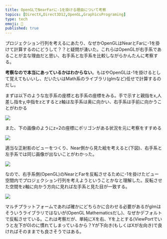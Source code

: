 ```yaml
---
title: OpenGLでNearFarに-1を掛ける理由について考察
topics: [DirectX,Direct3D12,OpenGL,GraphicsPrograming] 
type: tech
emoji: 💛
published: true
---
```

プロジェクション行列を考えるにあたり、なぜかOpenGLはNearとFarに-1を掛けて計算するのにどうして？？と疑問が湧いた。これらはOpenGLが右手系であることが主な理由だと思い、右手系と左手系を比較しながらかんたんに考察する。

**考察なので本当にあっているかはわからない**。もはやOpenGLは-1を掛けるとして覚えてもいいし、だいたいはMath系のライブラリ(glmなど)任せで計算するのだし。

まずは以下のような左手系の座標と右手系の座標をみる。手で示すと親指をx,人差し指をy,中指をzとするとz軸は左手系は奥に向かい、右手系は手前に向かうことがわかる


![](https://paper-attachments.dropbox.com/s_1D648833A81BD77D79B4667F4E0A68B2914DF024B2BF376EB6D623ED9572BA61_1585060701316_opengl_01.jpg)


また、下の画像のようにz=2の座標にポリゴンがある状況を元に考察をすすめる


![](https://paper-attachments.dropbox.com/s_1D648833A81BD77D79B4667F4E0A68B2914DF024B2BF376EB6D623ED9572BA61_1585060709997_opengl_02.jpg)


適当な正射影のビューをつくり、Near側から見た絵を考えると(下図)、右手系と左手系では同じ画像が出ないことがわかった。


![](https://paper-attachments.dropbox.com/s_1D648833A81BD77D79B4667F4E0A68B2914DF024B2BF376EB6D623ED9572BA61_1585060719758_opengl_3.jpg)


なので、右手系側(OpenGL)のNearとFarを反転させるために-1を掛けたビュー空間内でプロジェクション行列を考えようということかなと理解した。反転させた空間をz軸に向かう方向に見れば左手系と見た目が一致する。


![](https://paper-attachments.dropbox.com/s_1D648833A81BD77D79B4667F4E0A68B2914DF024B2BF376EB6D623ED9572BA61_1585060728150_opengl_04.jpg)


マルチプラットフォームであれば確かにどちらかに合わせる必要があるがglmはそういうライブラリではないが(OpenGL Mathematicsだし)、なぜかデフォルトで反転させている。これは考察だが、単純にXを右、Yを上とする(ViewPortでいうと左下が0)のに慣れてしまっているから？Yが下向き(もしくはXが左向き)で良ければそのままでも良さそうではある。

